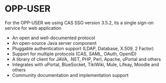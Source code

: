 # OPP-USER

For the OPP-USER we using CAS SSO version 3.5.2, its a single sign-on service for web application

* An open and well-documented protocol
* An open-source Java server component
* Pluggable authentication support (LDAP, Database, X.509, 2 Factor)
* Support for multiple protocols (CAS, SAML, OAuth, OpenID)
* A library of client for JAVA, .NET, PHP, Perl, Apache, uPortal and others
* Integrates with uPortal, BlueSocket, TikiWiki, Mule, Lifeay, Moodle and others
* Community documentation and implementation support
